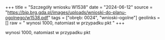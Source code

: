 +++
title = "Szczegóły wniosku W1538"
date = "2024-06-12"
source = "https://bip.brg.gda.pl/images/uploads/wnioski-do-planu-ogolnego/w1538.pdf"
tags = ["obręb: 0024", "wnioski-ogolne"]
geolinks = []
raw = " wynosi 1000, natomiast w przypadku pkt "
+++

 wynosi 1000, natomiast w przypadku pkt 


